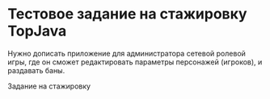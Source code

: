 Тестовое задание на стажировку TopJava 
===============================
Нужно дописать приложение для администратора сетевой ролевой игры, где он сможет редактировать
параметры персонажей (игроков), и раздавать баны.

Задание на стажировку

